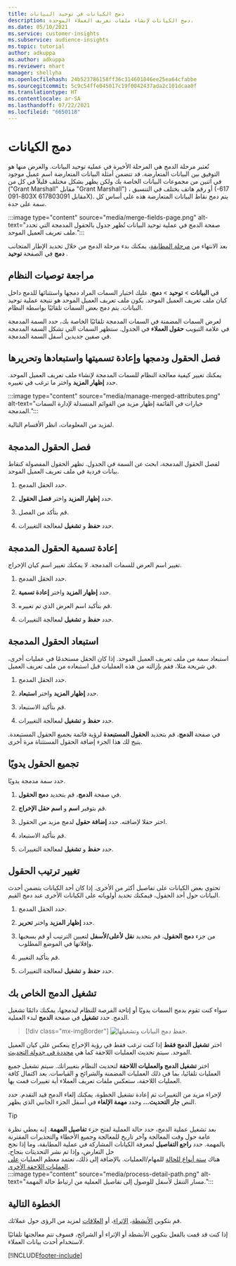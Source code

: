 ```yaml
---
title: دمج الكيانات في توحيد البيانات
description: دمج الكيانات لإنشاء ملفات تعريف العملاء الموحدة.
ms.date: 05/10/2021
ms.service: customer-insights
ms.subservice: audience-insights
ms.topic: tutorial
author: adkuppa
ms.author: adkuppa
ms.reviewer: mhart
manager: shellyha
ms.openlocfilehash: 24b523786158ff36c314601846ee25ea64cfabbe
ms.sourcegitcommit: 5c9c54ffe045017c19f0042437ada2c101dcaa0f
ms.translationtype: HT
ms.contentlocale: ar-SA
ms.lasthandoff: 07/22/2021
ms.locfileid: "6650118"
---
```

# <a name="merge-entities"></a>دمج الكيانات

تُعتبر مرحلة الدمج هي المرحلة الأخيرة في عملية توحيد البيانات. والغرض منها هو التوفيق بين البيانات المتعارضة. قد تتضمن أمثلة البيانات المتعارضة اسم عميل موجود في اثنين من مجموعات البيانات الخاصة بك ولكن يظهر بشكل مختلف قليلاً في كل من ("Grant Marshall" مقابل "Grant Marshall") ، أو رقم هاتف يختلف في التنسيق (617-803-091X مقابل 617803091X). يتم دمج نقاط البيانات المتعارضة هذه على أساس كل سمة على حدة.

:::image type="content" source="media/merge-fields-page.png" alt-text="صفحة الدمج في عملية توحيد البيانات تُظهر جدول بالحقول المدمجة التي تحدد ملف تعريف العميل الموحد.":::

بعد الانتهاء من [مرحلة المطابقة](match-entities.md)، يمكنك بدء مرحلة الدمج من خلال تحديد الإطار المتجانب **دمج** في الصفحة **توحيد** .

## <a name="review-system-recommendations"></a>مراجعة توصيات النظام

في **البيانات** > **توحيد** > **دمج**، عليك اختيار السمات المراد دمجها واستثنائها للدمج داخل كيان ملف تعريف العميل الموحد. يكون ملف تعريف العميل الموحد هو نتيجة عملية توحيد البيانات. يتم دمج بعض السمات تلقائيًا بواسطة النظام.

لعرض السمات المضمنة في السمات المدمجة تلقائيًا الخاصة بك، حدد السمة المدمجة في علامة التبويب **حقول العملاء** في الجدول. ستظهر السمات التي تشكل السمة المدمجة في صفين جديدين أسفل السمة المدمجة.

## <a name="separate-rename-exclude-and-edit-merged-fields"></a>فصل الحقول ودمجها وإعادة تسميتها واستبعادها وتحريرها

يمكنك تغيير كيفية معالجة النظام للسمات المدمجة لإنشاء ملف تعريف العميل الموحد. حدد **إظهار المزيد** واختر ما ترغب في تغييره.

:::image type="content" source="media/manage-merged-attributes.png" alt-text="خيارات في القائمة إظهار مزيد من القوائم المنسدلة لإدارة السمات المدمجة.":::

لمزيد من المعلومات، انظر الأقسام التالية.

## <a name="separate-merged-fields"></a>فصل الحقول المدمجة

لفصل الحقول المدمجة، ابحث عن السمة في الجدول. تظهر الحقول المفصولة كنقاط بيانات فردية في ملف تعريف العميل الموحد. 

1. حدد الحقل المدمج.
  
1. حدد **إظهار المزيد** واختر **فصل الحقول**.
 
1. قم بتأكد من الفصل.

1. حدد **حفظ** و **تشغيل** لمعالجة التغييرات.

## <a name="rename-merged-fields"></a>إعادة تسمية الحقول المدمجة

تغيير اسم العرض للسمات المدمجة. لا يمكنك تغيير اسم كيان الإخراج.

1. حدد الحقل المدمج.
  
1. حدد **إظهار المزيد** واختر **إعادة تسمية**.

1. قم بتأكيد اسم العرض الذي تم تغييره. 

1. حدد **حفظ** و **تشغيل** لمعالجة التغييرات.

## <a name="exclude-merged-fields"></a>استبعاد الحقول المدمجة

استبعاد سمة من ملف تعريف العميل الموحد. إذا كان الحقل مستخدمًا في عمليات أخرى، في شريحة مثلا، فقم بإزالته من هذه العمليات قبل استبعاده من ملف تعريف العميل. 

1. حدد الحقل المدمج.
  
1. حدد **إظهار المزيد** واختر **استبعاد**.

1. قم بتأكيد الاستبعاد.

1. حدد **حفظ** و **تشغيل** لمعالجة التغييرات. 

في صفحة **الدمج**، قم بتحديد **الحقول المستبعدة‬** لرؤية قائمة بجميع الحقول المستبعدة‬. يتيح لك هذا الجزء إضافة الحقول المستثناة مرة أخرى.

## <a name="manually-combine-fields"></a>تجميع الحقول يدويًا

حدد سمة مدمجة يدويًا. 

1. في صفحة **الدمج**، قم بتحديد **دمج الحقول**.

1. قم بتوفير **اسم** و **اسم حقل الإخراج**.

1. اختر حقلا لإضافته. حدد **إضافة حقول** لدمج مزيد من الحقول.

1. قم بتأكيد الاستبعاد.

1. حدد **حفظ** و **تشغيل** لمعالجة التغييرات. 

## <a name="change-the-order-of-fields"></a>تغيير ترتيب الحقول

تحتوي بعض الكيانات على تفاصيل أكثر من الأخرى. إذا كان أحد الكيانات يتضمن أحدث البيانات حول أحد الحقول، فيمكنك تحديد أولوياته على الكيانات الأخرى عند دمج القيم.

1. حدد الحقل المدمج.
  
1. حدد **إظهار المزيد** واختر **تحرير**.

1. من جزء **دمج الحقول**، قم بتحديد **نقل لأعلى/لأسفل** لتعيين الترتيب أو قم بسحبها وإفلاتها في الموضع المطلوب.

1. قم بتأكيد التغيير.

1. حدد **حفظ** و **تشغيل** لمعالجة التغييرات.

## <a name="run-your-merge"></a>تشغيل الدمج الخاص بك

سواء كنت تقوم بدمج السمات يدويًا أو إتاحة الفرصة للنظام ليدمجها، يمكنك دائمًا تشغيل الدمج. حدد **تشغيل** في صفحة **الدمج** لبدء العملية.

> [!div class="mx-imgBorder"]
> ![حفظ دمج البيانات وتشغيلها.](media/configure-data-merge-save-run.png "حفظ دمج البيانات وتشغيلها")

اختر ‏‫**تشغيل الدمج فقط‬** إذا كنت ترغب فقط في رؤية الإخراج ينعكس على كيان العميل الموحد. سيتم تحديث العمليات اللاحقة كما هي [محددة في جدولة التحديث](system.md#schedule-tab).

اختر **تشغيل الدمج والعمليات اللاحقة** لتحديث النظام بتغييراتك. سيتم تشغيل جميع العمليات تلقائيا، بما في ذلك العمليات المضمنة والشرائح و القياسات. بعد اكتمال كافة العمليات اللاحقة، ستعكس ملفات تعريف العملاء أية تغييرات قمت بها.

لإجراء مزيد من التغييرات ثم إعادة تشغيل الخطوة، يمكنك إلغاء الدمج قيد التقدم. حدد النص **جار التحديث...** وحدد **مهمة الإلغاء** في أسفل الجزء الجانبي الذي يظهر.

> [!TIP]
> بعد تشغيل عملية الدمج، حدد حالة العملية لفتح جزء **تفاصيل المهمة**. إنه يعطي نظرة عامة حول وقت المعالجة وآخر تاريخ للمعالجة وجميع الأخطاء والتحذيرات المقترنة بالمهمة. حدد **‏‫راجع التفاصيل** لمعرفة الكيانات المشاركة في عملية المطابقة، وما إذا نجح حل التعارض، وإذا تم نشر التحديثات بنجاح.  
> هناك [ستة أنواع للحالة](system.md#status-types) للمهام/العمليات. بالإضافة إلى ذلك، تعتمد معظم العمليات [على العمليات اللاحقة الأخرى](system.md#refresh-policies).  
> :::image type="content" source="media/process-detail-path.png" alt-text="مسار التنقل لأسفل للوصول إلى تفاصيل العملية من ارتباط حالة المهمة.":::

## <a name="next-step"></a>الخطوة التالية

قم بتكوين [الأنشطة](activities.md)، [‏‫الإثراء‬](enrichment-hub.md)، أو [العلاقات](relationships.md) لمزيد من الرؤى حول عملائك.

إذا كنت قد قمت بالفعل بتكوين الأنشطة أو الإثراء أو الشرائح، فسوف تتم معالجتها تلقائيًا لاستخدام أحدث بيانات العملاء.

[!INCLUDE[footer-include](../includes/footer-banner.md)]
